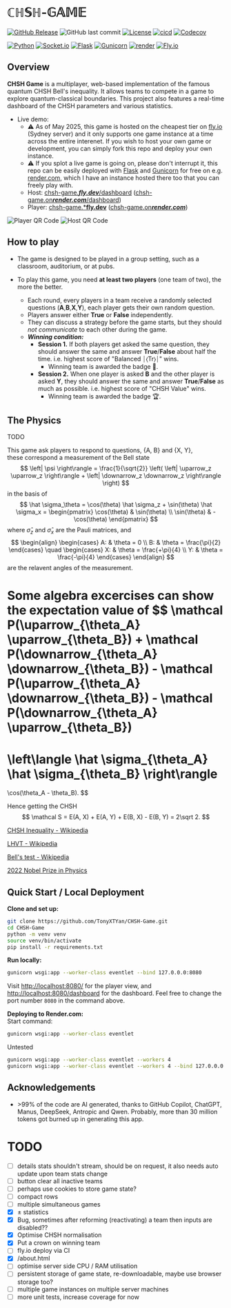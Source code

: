 # $\mathbb{CHSH}\text{-}\mathbb{GAME}$
[![GitHub Release](https://img.shields.io/github/v/release/TonyXTYan/CHSH-Game?label=latest%20release)](https://github.com/TonyXTYan/CHSH-Game/releases/latest)
![GitHub last commit](https://img.shields.io/github/last-commit/TonyXTYan/CHSH-Game)
[![License](https://img.shields.io/github/license/TonyXTYan/CHSH-Game?color=blue)](https://github.com/TonyXTYan/CHSH-Game/blob/main/LICENSE)
[![cicd](https://img.shields.io/github/actions/workflow/status/TonyXTYan/CHSH-Game/python-tests.yml?label=ci%20cd&logo=githubactions&logoColor=white)](https://github.com/TonyXTYan/CHSH-Game/actions/workflows/python-tests.yml)
[![Codecov](https://img.shields.io/codecov/c/github/TonyXTYan/CHSH-Game?token=4A0LZVD95V&logo=codecov&logoColor=white)](https://app.codecov.io/gh/TonyXTYan/CHSH-Game/)

[![Python](https://img.shields.io/badge/python-3.12-gray.svg?style=flat&logo=python&logoColor=white&labelColor=black)](https://docs.python.org/3/whatsnew/3.12.html)
[![Socket.io](https://img.shields.io/badge/socket.io-black?logo=socketdotio&logoColor=white)](https://socket.io/)
[![Flask](https://img.shields.io/badge/flask-black?logo=flask&logoColor=white)](https://flask.palletsprojects.com/)
[![Gunicorn](https://img.shields.io/badge/gunicorn-black?logo=gunicorn&logoColor=white)](https://gunicorn.org/)
[![render](https://img.shields.io/badge/render-black?logo=render&logoColor=white)](https://render.com/)
[![Fly.io](https://img.shields.io/badge/fly.io-black?logo=flydotio&logoColor=white)](https://fly.io/)




## Overview

**CHSH Game** is a multiplayer, web-based implementation of the famous quantum CHSH Bell's inequality. 
It allows teams to compete in a game to explore quantum-classical boundaries. This project also features a real-time dashboard of the CHSH parameters and various statistics.

- Live demo: 
    - ⚠️ As of May 2025, this game is hosted on the cheapest tier on [fly.io](https://fly.io) (Sydney server) and it only supports one game instance at a time across the entire interenet. If you wish to host your own game or development, you can simply fork this repo and deploy your own instance. 
    - ⚠️ If you splot a live game is going on, please don't interrupt it, this repo can be easily deployed with [Flask](https://flask.palletsprojects.com/) and [Gunicorn](https://gunicorn.org/) for free on e.g. [render.com](https://render.com), which I have an instance hosted there too that you can freely play with.
    - Host: [chsh-game.***fly.dev***/dashboard](https://chsh-game.fly.dev/dashboard) ([chsh-game.on***render.com***/dashboard](https://chsh-game.onrender.com/dashboard))
    - Player: [chsh-game.***fly.dev**](https://chsh-game.fly.dev) ([chsh-game.on***render.com***](https://chsh-game.onrender.com))

![Player QR Code](https://genqrcode.com/embedded?style=0&inner_eye_style=0&outer_eye_style=0&logo=null&color=%23000000FF&background_color=%23FFFFFFFF&inner_eye_color=%23000000&outer_eye_color=%23000000&imageformat=svg&language=en&frame_style=4&frame_text=Player&frame_color=%23000000&invert_colors=false&gradient_style=0&gradient_color_start=%23FF0000&gradient_color_end=%237F007F&gradient_start_offset=5&gradient_end_offset=95&stl_type=1&logo_remove_background=null&stl_size=100&stl_qr_height=1.5&stl_base_height=2&stl_include_stands=false&stl_qr_magnet_type=3&stl_qr_magnet_count=0&type=0&text=chsh-game.fly.dev&width=256&height=256&bordersize=2)
![Host QR Code](https://genqrcode.com/embedded?style=0&inner_eye_style=0&outer_eye_style=0&logo=null&color=%23000000FF&background_color=%23FFFFFFFF&inner_eye_color=%23000000&outer_eye_color=%23000000&imageformat=svg&language=en&frame_style=4&frame_text=Host&frame_color=%23000000&invert_colors=false&gradient_style=0&gradient_color_start=%23FF0000&gradient_color_end=%237F007F&gradient_start_offset=5&gradient_end_offset=95&stl_type=1&logo_remove_background=null&stl_size=100&stl_qr_height=1.5&stl_base_height=2&stl_include_stands=false&stl_qr_magnet_type=3&stl_qr_magnet_count=0&type=0&text=chsh-game.fly.dev%2Fdashboard&width=256&height=256&bordersize=2)



## How to play
- The game is designed to be played in a group setting, such as a classroom, auditorium, or at pubs.

- To play this game, you need **at least two players** (one team of two), the more the better. 
    - Each round, every players in a team receive a randomly selected questions (**A**,**B**,**X**,**Y**), each player gets their own random question.
    - Players answer either **True** or **False** independently.  
    - They can discuss a strategy before the game starts, but they should *not communicate* to each other during the game.
    - ***Winning condition:*** 
        - **Session 1.** If both players get asked the same question, they should answer the same and answer **True**/**False** about half the time. 
          i.e. highest score of "Balanced ⏐⟨Tr⟩⏐" wins. 
            - Winning team is awarded the badge 🎯.
        - **Session 2.** When one player is asked **B** and the other player is asked **Y**, they should answer the same and answer **True**/**False** as much as possible. 
          i.e. highest score of "CHSH Value" wins.
            - Winning team is awarded the badge 🏆.


## The Physics
TODO 

This game ask players to respond to questions, {A, B} and {X, Y},  
these correspond a measurement of the Bell state 
$$
\left| \psi \right\rangle = \frac{1}{\sqrt{2}} \left( \left| \uparrow_z \uparrow_z \right\rangle + \left| \downarrow_z \downarrow_z \right\rangle \right)
$$
in the basis of 
$$
\hat \sigma_\theta = \cos(\theta) \hat \sigma_z + \sin(\theta) \hat \sigma_x 
= \begin{pmatrix}
\cos(\theta) & \sin(\theta) \\
\sin(\theta) & -\cos(\theta)  
\end{pmatrix}
$$
where $\hat \sigma_z$ and $\hat \sigma_x$ are the Pauli matrices,
and
$$
\begin{align}
\begin{cases}
A: & \theta = 0 \\
B: & \theta = \frac{\pi}{2}
\end{cases}
\quad
\begin{cases}
X: & \theta = \frac{+\pi}{4} \\
Y: & \theta = \frac{-\pi}{4}
\end{cases}
\end{align}
$$
are the relavent angles of the measurement.

Some algebra excercises can show the expectation value of 
$$
\mathcal P(\uparrow_{\theta_A} \uparrow_{\theta_B}) + 
\mathcal P(\downarrow_{\theta_A} \downarrow_{\theta_B}) -
\mathcal P(\uparrow_{\theta_A} \downarrow_{\theta_B}) -
\mathcal P(\downarrow_{\theta_A} \uparrow_{\theta_B}) 
= 
\left\langle \hat \sigma_{\theta_A} \hat \sigma_{\theta_B} \right\rangle
= 
\cos(\theta_A - \theta_B). 
$$

Hence getting the CHSH 
$$
\mathcal S = E(A, X) + E(A, Y) + E(B, X) - E(B, Y) = 2\sqrt 2.
$$


[CHSH Inequality - Wikipedia](https://en.wikipedia.org/wiki/CHSH_inequality)

[LHVT - Wikipedia](https://en.wikipedia.org/wiki/Local_hidden-variable_theory)

[Bell's test - Wikipedia](https://en.wikipedia.org/wiki/Bell_test)

[2022 Nobel Prize in Physics](https://www.nobelprize.org/prizes/physics/2022/summary/)


## Quick Start / Local Deployment

**Clone and set up:**
```bash
git clone https://github.com/TonyXTYan/CHSH-Game.git
cd CHSH-Game
python -m venv venv
source venv/bin/activate
pip install -r requirements.txt
```

**Run locally:**
```bash
gunicorn wsgi:app --worker-class eventlet --bind 127.0.0.0:8080
```
Visit [http://localhost:8080/](http://localhost:8080/) for the player view, and [http://localhost:8080/dashboard](http://localhost:8080/dashboard) for the dashboard.
Feel free to change the port number `8080` in the command above.

**Deploying to Render.com:**  
Start command:  
```bash
gunicorn wsgi:app --worker-class eventlet
```

Untested
```bash
gunicorn wsgi:app --worker-class eventlet --workers 4
gunicorn wsgi:app --worker-class eventlet --workers 4 --bind 127.0.0.0:8080
```



## Acknowledgements
- \>99% of the code are AI generated, thanks to GitHub Copilot, ChatGPT, Manus, DeepSeek, Antropic and Qwen. Probably, more than 30 million tokens got burned up in generating this app. 



# TODO
- [ ] details stats shouldn't stream, should be on request, it also needs auto update upon team stats change
- [ ] button clear all inactive teams
- [ ] perhaps use cookies to store game state?
- [ ] compact rows
- [ ] multiple simultaneous games
- [x] ± statistics
- [x] Bug, sometimes after reforming (reactivating) a team then inputs are disabled??
- [x] Optimise CHSH normalisation
- [x] Put a crown on winning team
- [ ] fly.io deploy via CI
- [x] /about.html
- [ ] optimise server side CPU / RAM utilisation
- [ ] persistent storage of game state, re-downloadable, maybe use browser storage too?
- [ ] multiple game instances on multiple server machines
- [ ] more unit tests, increase coverage for now